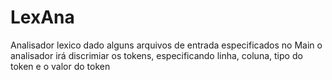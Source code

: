 # LexAna
Analisador lexico
dado alguns arquivos de entrada especificados no Main 
o analisador irá discrimiar os tokens, especificando 
linha, coluna, tipo do token e o valor do token
